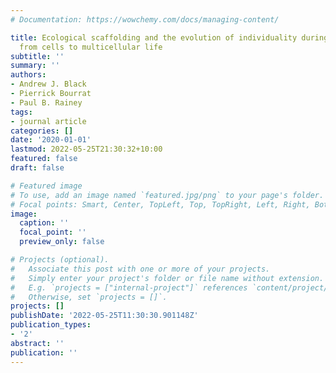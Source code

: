 ```yaml
---
# Documentation: https://wowchemy.com/docs/managing-content/

title: Ecological scaffolding and the evolution of individuality during the transition
  from cells to multicellular life
subtitle: ''
summary: ''
authors:
- Andrew J. Black
- Pierrick Bourrat
- Paul B. Rainey
tags:
- journal article
categories: []
date: '2020-01-01'
lastmod: 2022-05-25T21:30:32+10:00
featured: false
draft: false

# Featured image
# To use, add an image named `featured.jpg/png` to your page's folder.
# Focal points: Smart, Center, TopLeft, Top, TopRight, Left, Right, BottomLeft, Bottom, BottomRight.
image:
  caption: ''
  focal_point: ''
  preview_only: false

# Projects (optional).
#   Associate this post with one or more of your projects.
#   Simply enter your project's folder or file name without extension.
#   E.g. `projects = ["internal-project"]` references `content/project/deep-learning/index.md`.
#   Otherwise, set `projects = []`.
projects: []
publishDate: '2022-05-25T11:30:30.901148Z'
publication_types:
- '2'
abstract: ''
publication: ''
---
```

